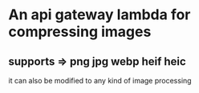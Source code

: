 # An api gateway lambda for compressing images
## supports => png jpg webp heif heic 
it can also be modified to any kind of image processing
